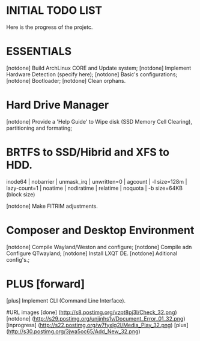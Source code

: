 INITIAL TODO LIST
=================

Here is the progress of the projetc.

ESSENTIALS
==========

[notdone] Build ArchLinux CORE and Update system;
[notdone] Implement Hardware Detection (specify here);
[notdone] Basic's configurations;
[notdone] Bootloader;
[notdone] Clean orphans.

Hard Drive Manager
==================

[notdone] Provide a 'Help Guide' to Wipe disk (SSD Memory Cell Clearing), partitioning and formating;
# BRTFS to SSD/Hibrid and XFS to HDD.
  inode64 | nobarrier | unmask_irq | unwritten=0 | agcount | -l size=128m | lazy-count=1 | noatime | nodiratime | relatime | noquota | -b size=64KB (block size)

[notdone] Make FITRIM adjustments.

Composer and Desktop Environment
================================

[notdone] Compile Wayland/Weston and configure;
[notdone] Compile adn Configure QTwayland;
[notdone] Install LXQT DE.
[notdone] Aditional config's.;

PLUS [forward]
==============

[plus] Implement CLI (Command Line Interface).






#URL images
[done] (http://s8.postimg.org/vzpt8pj3l/Check_32.png)
[notdone] (http://s29.postimg.org/unjjnhs1v/Document_Error_01_32.png)
[inprogress] (http://s22.postimg.org/w7fyxlg2l/Media_Play_32.png)
[plus] (http://s30.postimg.org/3jwa5oc65/Add_New_32.png)

